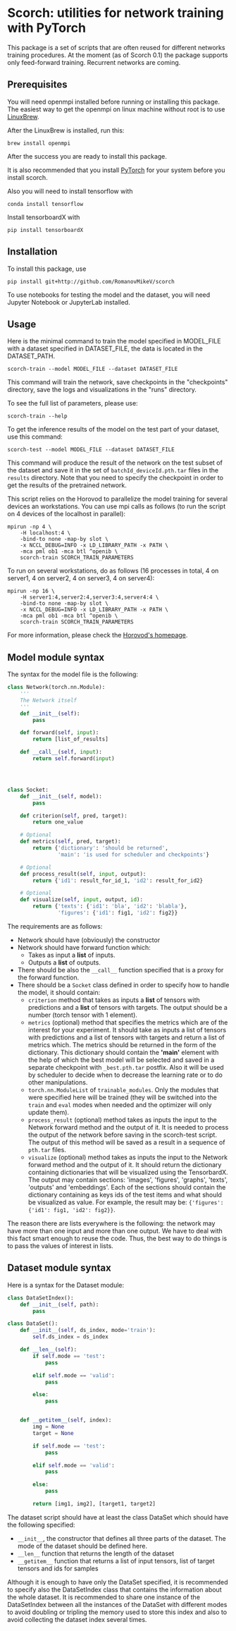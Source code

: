 
# Scorch: utilities for network training with PyTorch

This package is a set of scripts that are often reused
for different networks training procedures.
At the moment (as of Scorch 0.1) the
package supports only feed-forward training. Recurrent networks are coming.

## Prerequisites

You will need openmpi installed before running or installing this package.
The easiest way to get the openmpi on linux machine without root is to use
[LinuxBrew](http://linuxbrew.sh/).

After the LinuxBrew is installed, run this:
```
brew install openmpi
```

After the success you are ready to install this package.

It is also recommended that you install [PyTorch](https://pytorch.org/) for your
system before you install scorch.

Also you will need to install tensorflow  with

```
conda install tensorflow
```

Install tensorboardX with
```
pip install tensorboardX
```

## Installation
To install this package, use
```
pip install git+http://github.com/RomanovMikeV/scorch
```

To use notebooks for testing the model and the dataset, you
will need Jupyter Notebook or JupyterLab installed.

## Usage

Here is the minimal command to train the model specified in MODEL_FILE with a
dataset specified in DATASET_FILE, the data is located in the DATASET_PATH.
```
scorch-train --model MODEL_FILE --dataset DATASET_FILE
```

This command will train the network, save checkpoints in the "checkpoints"
directory, save the logs and visualizations in the "runs" directory.

To see the full list of parameters, please use:
```
scorch-train --help
```

To get the inference results of the model on the test part of your dataset,
use this command:
```
scorch-test --model MODEL_FILE --dataset DATASET_FILE
```

This command will produce the result of the network on the test subset of the
dataset and save it in the set of ```batchId_deviceId.pth.tar``` files in the
```results``` directory. Note that you need to specify the checkpoint in order to
get the results of the pretrained network.

This script relies on the Horovod to parallelize the model training for several
devices an workstations.
You can use mpi calls as follows (to run the script on 4 devices of
the localhost in parallel):
```
mpirun -np 4 \
    -H localhost:4 \
    -bind-to none -map-by slot \
    -x NCCL_DEBUG=INFO -x LD_LIBRARY_PATH -x PATH \
    -mca pml ob1 -mca btl ^openib \
    scorch-train SCORCH_TRAIN_PARAMETERS
```

To run on several workstations, do as follows (16 processes in total,
4 on server1, 4 on server2, 4 on server3, 4 on server4):
```
mpirun -np 16 \
    -H server1:4,server2:4,server3:4,server4:4 \
    -bind-to none -map-by slot \
    -x NCCL_DEBUG=INFO -x LD_LIBRARY_PATH -x PATH \
    -mca pml ob1 -mca btl ^openib \
    scorch-train SCORCH_TRAIN_PARAMETERS
```

For more information, please check the
[Horovod's homepage](https://github.com/uber/horovod).

## Model module syntax

The syntax for the model file is the following:

```python
class Network(torch.nn.Module):
    '''
    The Network itself
    '''
    def __init__(self):
        pass

    def forward(self, input):
        return [list_of_results]

    def __call__(self, input):
        return self.forward(input)




class Socket:
    def __init__(self, model):
        pass

    def criterion(self, pred, target):
        return one_value

    # Optional
    def metrics(self, pred, target):
        return {'dictionary': 'should be returned',
                'main': 'is used for scheduler and checkpoints'}

    # Optional
    def process_result(self, input, output):
        return {'id1': result_for_id_1, 'id2': result_for_id2}

    # Optional
    def visualize(self, input, output, id):
        return {'texts': {'id1': 'bla', 'id2': 'blabla'},
                'figures': {'id1': fig1, 'id2': fig2}}

```

The requirements are as follows:
* Network should have (obviously) the constructor
* Network should have forward function which:
  * Takes as input a **list** of inputs.
  * Outputs a **list** of outputs.
* There should be also the ```__call__``` function specified that is a proxy for the forward function.
* There should be a ```Socket``` class defined in order to specify how to handle the model, it should contain:
  * ```criterion``` method that takes as inputs a **list** of tensors with predictions and a **list** of tensors with targets. The output should be a number (torch tensor with 1 element).
  * ```metrics``` (optional)
  method that specifies the metrics which are of the interest for your experiment. It should take as inputs a list of tensors with predictions and a list of tensors with targets and return a list of metrics which. The metrics should be returned in the form of the dictionary. This dictionary should
  contain the **'main'** element with the help of which the best model will be selected and saved in
  a separate checkpoint with ```_best.pth.tar``` postfix. Also it will be used by scheduler to decide
  when to decrease the learning rate or to do other manipulations.
  * ```torch.nn.ModuleList``` of ```trainable_modules```. Only the modules that were specified here will be trained (they will be switched into the ```train``` and ```eval``` modes when needed and the optimizer
  will only update them).
  * ```process_result``` (optional) method takes as inputs the input to the Network forward method
  and the output of it. It is needed to process the output of the network before saving
  in the scorch-test script. The output of this method will be saved as a result in a sequence of
  ```pth.tar``` files.
  * ```visualize``` (optional) method takes as inputs the input to the Network forward method
  and the output of it. It should return the dictionary containing dictionaries that will be visualized
  using the TensorbardX. The output may contain sections: 'images', 'figures', 'graphs', 'texts', 'outputs' and 'embeddings'. Each of the sections should contain the dictionary containing as keys ids of the
  test items and what should be visualized as value. For example, the result may be:
  ```{'figures': {'id1': fig1, 'id2': fig2}}```.

The reason there are lists everywhere is the following: the network may have more than one input and more than one output. We have to deal with this fact smart enough to reuse the code. Thus, the best way to do things is to pass the values of interest in lists.

## Dataset module syntax

Here is a syntax for the Dataset module:

```python
class DataSetIndex():
    def __init__(self, path):
        pass

class DataSet():
    def __init__(self, ds_index, mode='train'):
        self.ds_index = ds_index

    def __len__(self):
        if self.mode == 'test':
            pass

        elif self.mode == 'valid':
            pass

        else:
            pass


    def __getitem__(self, index):
        img = None
        target = None

        if self.mode == 'test':
            pass

        elif self.mode == 'valid':
            pass

        else:
            pass

        return [img1, img2], [target1, target2]
```

The dataset script should have at least the class DataSet which should have the following specified:

* ```__init__```, the constructor that defines all three parts of the dataset. The mode of the dataset should be defined here.
* ```__len__``` function that returns the length of the dataset
* ```__getitem__``` function that returns a list of input tensors, list of target tensors and ids for samples

Although it is enough to have only the DataSet specified, it is recommended to specify also the DataSetIndex class that contains the information about the whole dataset. It is recommended to share one instance of the DataSetIndex between all the instances of the DataSet with different modes to avoid doubling or tripling the memory used to store this index and also to avoid collecting the dataset index several times.
